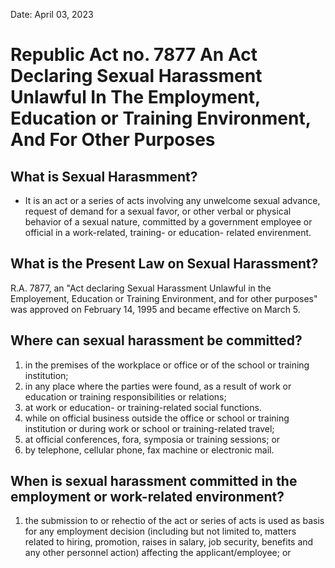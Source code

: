 Date: April 03, 2023

# Republic Act no. 7877 An Act Declaring Sexual Harassment Unlawful In The Employment, Education or Training Environment, And For Other Purposes

## What is Sexual Harasmment?
- It is an act or a series of acts involving any unwelcome sexual advance, request of demand for a sexual favor, or other verbal or physical behavior of a sexual nature, committed by a government employee or official in a work-related, training- or education- related envirenment.

## What is the Present Law on Sexual Harassment?
R.A. 7877, an "Act declaring Sexual Harassment Unlawful in the Employement, Education or Training Environment, and for other purposes" was approved on February 14, 1995 and became effective on March 5.

## Where can sexual harassment be committed?
1. in the premises of the workplace or office or of the school or training institution;
2. in any place where the parties were found, as a result of work or education or training responsibilities or relations;
3. at work or education- or training-related social functions.
4. while on official business outside the office or school or training institution or during work or school or training-related travel;
5. at official conferences, fora, symposia or training sessions; or
6. by telephone, cellular phone, fax machine or electronic mail.

## When is sexual harassment committed in the employment or work-related environment?
1. the submission to or rehectio of the act or series of acts is used as basis for any employment decision (including but not limited to, matters related to hiring, promotion, raises in salary, job security, benefits and any other personnel action) affecting the applicant/employee; or 
